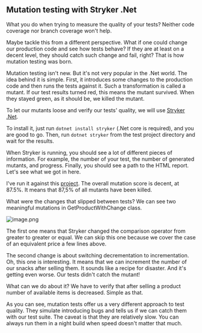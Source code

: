 ## Mutation testing with Stryker .Net

What you do when trying to measure the quality of your tests? Neither code coverage nor branch coverage won't help.

Maybe tackle this from a different perspective. What if one could change our production code and see how tests behave? If they are at least on a decent level, they should catch such change and fail, right?
That is how mutation testing was born.

Mutation testing isn't new. But it's not very popular in the .Net world.
The idea behind it is simple. First, it introduces some changes to the production code and then runs the tests against it. Such a transformation is called a mutant.
If our test results turned red, this means the mutant survived. When they stayed green, as it should be, we killed the mutant.

To let our mutants loose and verify our tests' quality, we will use [Stryker .Net](https://github.com/stryker-mutator/stryker-net).

To install it, just run `dotnet install stryker` (.Net core is required), and you are good to go.
Then, run `dotnet stryker` from the test project directory and wait for the results.

When Stryker is running, you should see a lot of different pieces of information. For example, the number of your test, the number of generated mutants, and progress.
Finally, you should see a path to the HTML report. Let's see what we got in here.

I've run it against this [project](https://github.com/jciechowski/VendingMachineTDDKata).
The overall mutation score is decent, at 87.5%. It means that 87,5% of all mutants have been killed.

What were the changes that slipped between tests?
We can see two meaningful mutations in GetProductWithChange class.

![image.png](https://cdn.hashnode.com/res/hashnode/image/upload/v1602790066140/3Gg2qpemW.png)

The first one means that Stryker changed the comparison operator from greater to greater or equal. We can skip this one because we cover the case of an equivalent price a few lines above.

The second change is about switching decrementation to incrementation.
Oh, this one is interesting. It means that we can increment the number of our snacks after selling them. 
It sounds like a recipe for disaster. And it's getting even worse. Our tests didn't catch the mutant!

What can we do about it? We have to verify that after selling a product number of available items is decreased. Simple as that.

As you can see, mutation tests offer us a very different approach to test quality. They simulate introducing bugs and tells us if we can catch them with our test suite. The caveat is that they are relatively slow. You can always run them in a night build when speed doesn't matter that much.
